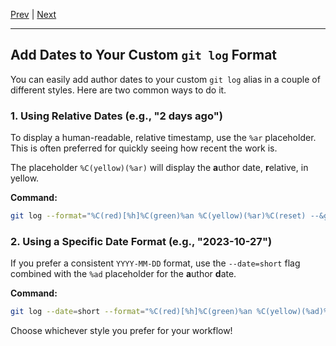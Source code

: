 [Prev](/page-02.md) | [Next](/page-04.md)

-----

## Add Dates to Your Custom `git log` Format

You can easily add author dates to your custom `git log` alias in a couple of different styles. Here are two common ways to do it.

### 1\. Using Relative Dates (e.g., "2 days ago")

To display a human-readable, relative timestamp, use the `%ar` placeholder. This is often preferred for quickly seeing how recent the work is.

The placeholder `%C(yellow)(%ar)` will display the **a**uthor date, **r**elative, in yellow.

**Command:**

```bash
git log --format="%C(red)[%h]%C(green)%an %C(yellow)(%ar)%C(reset) --&gt; %s" -n 20
```

### 2\. Using a Specific Date Format (e.g., "2023-10-27")

If you prefer a consistent `YYYY-MM-DD` format, use the `--date=short` flag combined with the `%ad` placeholder for the **a**uthor **d**ate.

**Command:**

```bash
git log --date=short --format="%C(red)[%h]%C(green)%an %C(yellow)(%ad)%C(reset) --&gt; %s" -n 20
```

Choose whichever style you prefer for your workflow\!